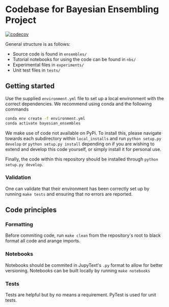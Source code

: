 # Codebase for Bayesian Ensembling Project

[![codecov](https://codecov.io/gh/thomaspinder/bayesian_ensembling/branch/master/graph/badge.svg?token=0UOAPN98TV)](https://codecov.io/gh/thomaspinder/bayesian_ensembling)

General structure is as follows:

- Source code is found in `ensembles/`
- Tutorial notebooks for using the code can be found in `nbs/`
- Experimental files in `experiments/`
- Unit test files in `tests/`

## Getting started

Use the supplied `environment.yml` file to set up a local environment with the
correct dependencies. We recommend using conda and the following commands

```bash
conda env create -f environment.yml
conda activate bayesian_ensembles
```

We make use of code not available on PyPi. To install this, please navigate
towards each subdirectory within `local_installs` and run `python setup.py develop` or `python setup.py install` depending on if you are wishing to extend
and develop this code yourself, or simply install it for personal use.

Finally, the code within this repository should be installed through `python setup.py develop`.

### Validation

One can validate that their environment has been correctly set up by running
`make tests` and ensuring that no errors are reported.

## Code principles

### Formatting

Before commiting code, run `make clean` from the repository's root to black
format all code and arange imports.

### Notebooks

Notebooks should be commited in JupyText's `.py` format to allow for better
versioning. Notebooks can be built locally by running `make notebooks`

### Tests

Tests are helpful but by no means a requirement. PyTest is used for unit tests.
